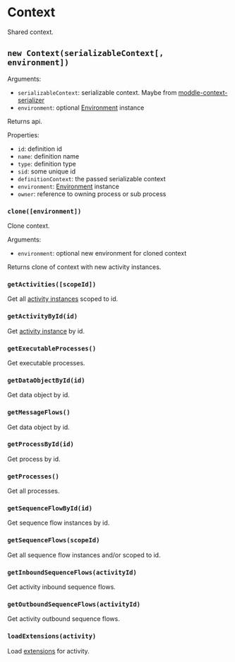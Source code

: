 # Context

Shared context.

## `new Context(serializableContext[, environment])`

Arguments:

- `serializableContext`: serializable context. Maybe from [moddle-context-serializer](https://www.npmjs.com/package/moddle-context-serializer)
- `environment`: optional [Environment](/docs/Environment.md) instance

Returns api.

Properties:

- `id`: definition id
- `name`: definition name
- `type`: definition type
- `sid`: some unique id
- `definitionContext`: the passed serializable context
- `environment`: [Environment](/docs/Environment.md) instance
- `owner`: reference to owning process or sub process

### `clone([environment])`

Clone context.

Arguments:

- `environment`: optional new environment for cloned context

Returns clone of context with new activity instances.

### `getActivities([scopeId])`

Get all [activity instances](/docs/Activity.md) scoped to id.

### `getActivityById(id)`

Get [activity instance](/docs/Activity.md) by id.

### `getExecutableProcesses()`

Get executable processes.

### `getDataObjectById(id)`

Get data object by id.

### `getMessageFlows()`

Get data object by id.

### `getProcessById(id)`

Get process by id.

### `getProcesses()`

Get all processes.

### `getSequenceFlowById(id)`

Get sequence flow instances by id.

### `getSequenceFlows(scopeId)`

Get all sequence flow instances and/or scoped to id.

### `getInboundSequenceFlows(activityId)`

Get activity inbound sequence flows.

### `getOutboundSequenceFlows(activityId)`

Get activity outbound sequence flows.

### `loadExtensions(activity)`

Load [extensions](/docs/Extension.md) for activity.
